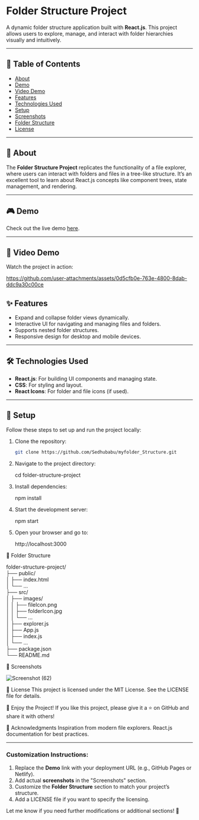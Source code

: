 # Folder Structure Project  

A dynamic folder structure application built with **React.js**. This project allows users to explore, manage, and interact with folder hierarchies visually and intuitively.  

---

## 📝 Table of Contents  
- [About](#about)  
- [Demo](#demo)
- [Video Demo](#video-demo) 
- [Features](#features)  
- [Technologies Used](#technologies-used)  
- [Setup](#setup)  
- [Screenshots](#screenshots)  
- [Folder Structure](#folder-structure)  
- [License](#license)  

---

## 📖 About  
The **Folder Structure Project** replicates the functionality of a file explorer, where users can interact with folders and files in a tree-like structure. It’s an excellent tool to learn about React.js concepts like component trees, state management, and rendering.  

---

## 🎮 Demo  
Check out the live demo [here](https://myfolderstructure.netlify.app/).  

---


## 🎥 Video Demo  
Watch the project in action:  

https://github.com/user-attachments/assets/0d5cfb0e-763e-4800-8dab-ddc9a30c00ce

## ✨ Features  
- Expand and collapse folder views dynamically.  
- Interactive UI for navigating and managing files and folders.  
- Supports nested folder structures.  
- Responsive design for desktop and mobile devices.  

---

## 🛠️ Technologies Used  
- **React.js**: For building UI components and managing state.  
- **CSS**: For styling and layout.  
- **React Icons**: For folder and file icons (if used).  

---

## 🚀 Setup  
Follow these steps to set up and run the project locally:  

1. Clone the repository:  
   ```bash  
   git clone https://github.com/Sedhubabu/myfolder_Structure.git

2. Navigate to the project directory:
   
   cd folder-structure-project

3. Install dependencies:

   npm install

4. Start the development server:

   npm start

5. Open your browser and go to:

   http://localhost:3000

📂 Folder Structure

folder-structure-project/  
├── public/  
│   ├── index.html  
│   └── ...  
├── src/  
│   ├── images/  
│   │   ├── fileIcon.png  
│   │   ├── folderIcon.jpg  
│   │   └── ...  
│   ├── explorer.js  
│   ├── App.js  
│   ├── index.js  
│   └── ...  
├── package.json  
└── README.md  

📸 Screenshots

   ![Screenshot (62)](https://github.com/user-attachments/assets/d107846d-2a42-4299-976a-30478705f3ff)
   
🔖 License
  This project is licensed under the MIT License. See the LICENSE file for details.

🎉 Enjoy the Project!
  If you like this project, please give it a ⭐ on GitHub and share it with others!

🙌 Acknowledgments
  Inspiration from modern file explorers.
  React.js documentation for best practices.


---

### Customization Instructions:  
1. Replace the **Demo** link with your deployment URL (e.g., GitHub Pages or Netlify).  
2. Add actual **screenshots** in the "Screenshots" section.  
3. Customize the **Folder Structure** section to match your project’s structure.  
4. Add a LICENSE file if you want to specify the licensing.  

Let me know if you need further modifications or additional sections! 🚀

